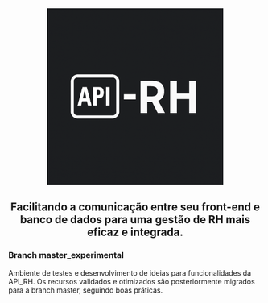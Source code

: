 <div align="center">
   <img src="img/api_rh_logo.png" alt="Logo da API" width="350">
  <h2>Facilitando a comunicação entre seu front-end e banco de dados para uma gestão de RH mais eficaz e integrada.</h2>
</div>

<div>
   <h3>Branch master_experimental</h3>
   <p>Ambiente de testes e desenvolvimento de ideias para funcionalidades da API_RH. Os recursos validados e otimizados são posteriormente migrados para a branch master, seguindo boas práticas.</p>
</div>

